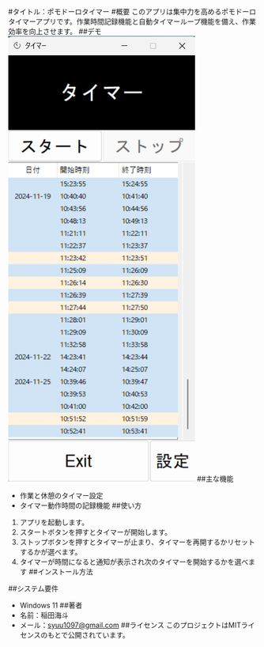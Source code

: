 #タイトル：ポモドーロタイマー
#概要
このアプリは集中力を高めるポモドーロタイマーアプリです。作業時間記録機能と自動タイマーループ機能を備え、作業効率を向上させます。
##デモ
![スクリーンショット](pomodoro_timer_screenshot.png)
##主な機能
- 作業と休憩のタイマー設定
- タイマー動作時間の記録機能
##使い方
1. アプリを起動します。
2. スタートボタンを押すとタイマーが開始します。
3. ストップボタンを押すとタイマーが止まり、タイマーを再開するかリセットするかが選べます。
4. タイマーが時間になると通知が表示され次のタイマーを開始するかを選べます
##インストール方法

##システム要件
- Windows  11
##著者
- 名前：稲田海斗
- メール：syuu1097@gmail.com
##ライセンス
このプロジェクトはMITライセンスのもとで公開されています。